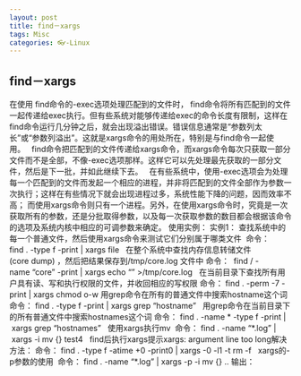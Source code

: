 ```yaml
---
layout: post
title: find－xargs
tags: Misc
categories: 👓-Linux
---
```


## find－xargs

在使用 find命令的-exec选项处理匹配到的文件时， find命令将所有匹配到的文件一起传递给exec执行。但有些系统对能够传递给exec的命令长度有限制，这样在find命令运行几分钟之后，就会出现溢出错误。错误信息通常是“参数列太长”或“参数列溢出”。这就是xargs命令的用处所在，特别是与find命令一起使用。  
find命令把匹配到的文件传递给xargs命令，而xargs命令每次只获取一部分文件而不是全部，不像-exec选项那样。这样它可以先处理最先获取的一部分文件，然后是下一批，并如此继续下去。  
在有些系统中，使用-exec选项会为处理每一个匹配到的文件而发起一个相应的进程，并非将匹配到的文件全部作为参数一次执行；这样在有些情况下就会出现进程过多，系统性能下降的问题，因而效率不高； 而使用xargs命令则只有一个进程。另外，在使用xargs命令时，究竟是一次获取所有的参数，还是分批取得参数，以及每一次获取参数的数目都会根据该命令的选项及系统内核中相应的可调参数来确定。
使用实例：
实例1： 查找系统中的每一个普通文件，然后使用xargs命令来测试它们分别属于哪类文件 
命令：
find . -type f -print | xargs file
 
在整个系统中查找内存信息转储文件(core dump) ，然后把结果保存到/tmp/core.log 文件中
命令：
 find / -name “core” -print | xargs echo “” \>/tmp/core.log
 
在当前目录下查找所有用户具有读、写和执行权限的文件，并收回相应的写权限
命令：
find . -perm -7 -print | xargs chmod o-w
用grep命令在所有的普通文件中搜索hostname这个词
命令：
find . -type f -print | xargs grep “hostname”
 
用grep命令在当前目录下的所有普通文件中搜索hostnames这个词
命令：
find . -name \* -type f -print | xargs grep “hostnames”
 
使用xargs执行mv 
命令：
find . -name “\*.log” | xargs -i mv {} test4
 
find后执行xargs提示xargs: argument line too long解决方法：
命令：
find . -type f -atime +0 -print0 | xargs -0 -l1 -t rm -f
 
xargs的-p参数的使用 
命令：
find . -name “\*.log” | xargs -p -i mv {} ..
输出：
 
 
 
 
 
 
 
 
 
 
 


















